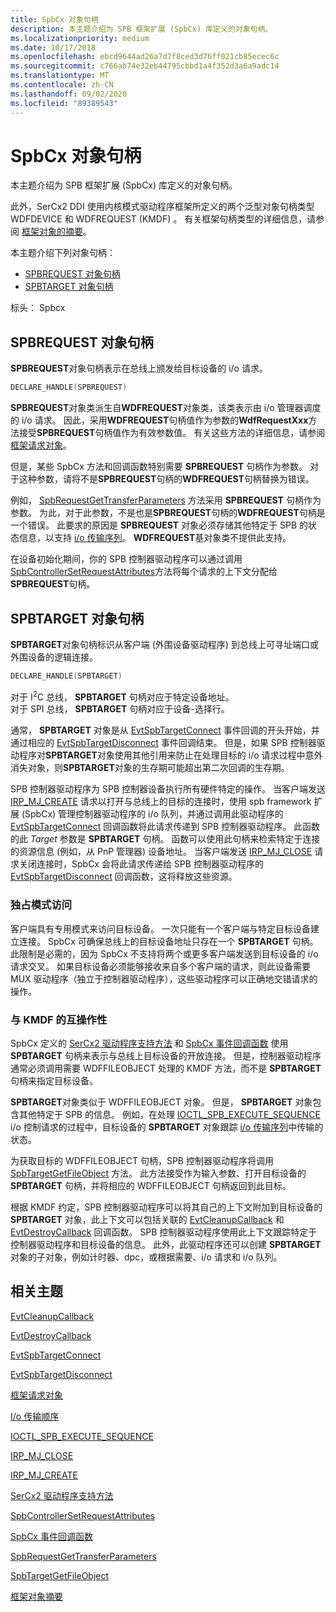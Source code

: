 ```yaml
---
title: SpbCx 对象句柄
description: 本主题介绍为 SPB 框架扩展 (SpbCx) 库定义的对象句柄。
ms.localizationpriority: medium
ms.date: 10/17/2018
ms.openlocfilehash: ebcd9644ad26a7d7f8ced3d76ff021cb85ecec6c
ms.sourcegitcommit: c766ab74e32eb44795cbbd1a4f352d3a6a9adc14
ms.translationtype: MT
ms.contentlocale: zh-CN
ms.lasthandoff: 09/02/2020
ms.locfileid: "89389543"
---
```

# <a name="spbcx-object-handles"></a>SpbCx 对象句柄

本主题介绍为 SPB 框架扩展 (SpbCx) 库定义的对象句柄。

此外，SerCx2 DDI 使用内核模式驱动程序框架所定义的两个泛型对象句柄类型 WDFDEVICE 和 WDFREQUEST (KMDF) 。
有关框架句柄类型的详细信息，请参阅 [框架对象的摘要](../wdf/summary-of-framework-objects.md)。

本主题介绍下列对象句柄：

* [SPBREQUEST 对象句柄](#spbrequest-object-handle)
* [SPBTARGET 对象句柄](#spbtarget-object-handle)

标头： Spbcx

## <a name="spbrequest-object-handle"></a>SPBREQUEST 对象句柄

**SPBREQUEST**对象句柄表示在总线上颁发给目标设备的 i/o 请求。

```cpp
DECLARE_HANDLE(SPBREQUEST)
```

**SPBREQUEST**对象类派生自**WDFREQUEST**对象类，该类表示由 i/o 管理器调度的 i/o 请求。
因此，采用**WDFREQUEST**句柄值作为参数的**WdfRequestXxx**方法接受**SPBREQUEST**句柄值作为有效参数值。
有关这些方法的详细信息，请参阅 [框架请求对象](../wdf/framework-request-objects.md)。

但是，某些 SpbCx 方法和回调函数特别需要 **SPBREQUEST** 句柄作为参数。
对于这种参数，请将不是**SPBREQUEST**句柄的**WDFREQUEST**句柄替换为错误。

例如， [SpbRequestGetTransferParameters](/windows-hardware/drivers/ddi/spbcx/nf-spbcx-spbrequestgettransferparameters) 方法采用 **SPBREQUEST** 句柄作为参数。
为此，对于此参数，不是也是**SPBREQUEST**句柄的**WDFREQUEST**句柄是一个错误。
此要求的原因是 **SPBREQUEST** 对象必须存储其他特定于 SPB 的状态信息，以支持 [i/o 传输序列](./i-o-transfer-sequences.md)。
**WDFREQUEST**基对象类不提供此支持。

在设备初始化期间，你的 SPB 控制器驱动程序可以通过调用[SpbControllerSetRequestAttributes](/windows-hardware/drivers/ddi/spbcx/nf-spbcx-spbcontrollersetrequestattributes)方法将每个请求的上下文分配给**SPBREQUEST**句柄。
  
## <a name="spbtarget-object-handle"></a>SPBTARGET 对象句柄

**SPBTARGET**对象句柄标识从客户端 (外围设备驱动程序) 到总线上可寻址端口或外围设备的逻辑连接。

   ```cpp
   DECLARE_HANDLE(SPBTARGET)
   ```

对于 I<sup>2</sup>C 总线， **SPBTARGET** 句柄对应于特定设备地址。  
对于 SPI 总线， **SPBTARGET** 句柄对应于设备-选择行。

通常， **SPBTARGET** 对象是从 [EvtSpbTargetConnect](/windows-hardware/drivers/ddi/spbcx/nc-spbcx-evt_spb_target_connect) 事件回调的开头开始，并通过相应的 [EvtSpbTargetDisconnect](/windows-hardware/drivers/ddi/spbcx/nc-spbcx-evt_spb_target_disconnect) 事件回调结束。 但是，如果 SPB 控制器驱动程序对**SPBTARGET**对象使用其他引用来防止在处理目标的 i/o 请求过程中意外消失对象，则**SPBTARGET**对象的生存期可能超出第二次回调的生存期。

SPB 控制器驱动程序为 SPB 控制器设备执行所有硬件特定的操作。
当客户端发送 [IRP_MJ_CREATE](../ifs/irp-mj-create.md) 请求以打开与总线上的目标的连接时，使用 spb framework 扩展 (SpbCx) 管理控制器驱动程序的 i/o 队列，并通过调用此驱动程序的 [EvtSpbTargetConnect](/windows-hardware/drivers/ddi/spbcx/nc-spbcx-evt_spb_target_connect) 回调函数将此请求传递到 SPB 控制器驱动程序。
此函数的此 _Target_ 参数是 **SPBTARGET** 句柄。
函数可以使用此句柄来检索特定于连接的资源信息 (例如，从 PnP 管理器) 设备地址。
当客户端发送 [IRP_MJ_CLOSE](../kernel/irp-mj-close.md) 请求关闭连接时，SpbCx 会将此请求传递给 SPB 控制器驱动程序的 [EvtSpbTargetDisconnect](/windows-hardware/drivers/ddi/spbcx/nc-spbcx-evt_spb_target_disconnect) 回调函数，这将释放这些资源。

### <a name="exclusive-mode-access"></a>独占模式访问

客户端具有专用模式来访问目标设备。 一次只能有一个客户端与特定目标设备建立连接。
SpbCx 可确保总线上的目标设备地址只存在一个 **SPBTARGET** 句柄。
此限制是必需的，因为 SpbCx 不支持将两个或更多客户端发送到目标设备的 i/o 请求交叉。
如果目标设备必须能够接收来自多个客户端的请求，则此设备需要 MUX 驱动程序（独立于控制器驱动程序），这些驱动程序可以正确地交错请求的操作。

### <a name="interoperability-with-kmdf"></a>与 KMDF 的互操作性

SpbCx 定义的 [SerCx2 驱动程序支持方法](/windows-hardware/drivers/ddi/index) 和 [SpbCx 事件回调函数](/previous-versions/hh450911(v=vs.85)) 使用 **SPBTARGET** 句柄来表示与总线上目标设备的开放连接。
但是，控制器驱动程序通常必须调用需要 WDFFILEOBJECT 处理的 KMDF 方法，而不是 **SPBTARGET** 句柄来指定目标设备。

**SPBTARGET**对象类似于 WDFFILEOBJECT 对象。 但是， **SPBTARGET** 对象包含其他特定于 SPB 的信息。
例如，在处理 [IOCTL_SPB_EXECUTE_SEQUENCE](https://msdn.microsoft.com/library/windows/hardware/hh450857) i/o 控制请求的过程中，目标设备的 **SPBTARGET** 对象跟踪 [i/o 传输序列](./i-o-transfer-sequences.md)中传输的状态。

为获取目标的 WDFFILEOBJECT 句柄，SPB 控制器驱动程序将调用 [SpbTargetGetFileObject](/windows-hardware/drivers/ddi/spbcx/nf-spbcx-spbtargetgetfileobject) 方法。
此方法接受作为输入参数、打开目标设备的 **SPBTARGET** 句柄，并将相应的 WDFFILEOBJECT 句柄返回到此目标。

根据 KMDF 约定，SPB 控制器驱动程序可以将其自己的上下文附加到目标设备的 **SPBTARGET** 对象，此上下文可以包括关联的 [EvtCleanupCallback](/windows-hardware/drivers/ddi/wdfobject/nc-wdfobject-evt_wdf_object_context_cleanup) 和 [EvtDestroyCallback](/windows-hardware/drivers/ddi/wdfobject/nc-wdfobject-evt_wdf_object_context_destroy) 回调函数。
SPB 控制器驱动程序使用此上下文跟踪特定于控制器驱动程序和目标设备的信息。
此外，此驱动程序还可以创建 **SPBTARGET** 对象的子对象，例如计时器、dpc，或根据需要、i/o 请求和 i/o 队列。

## <a name="related-topics"></a>相关主题

[EvtCleanupCallback](/windows-hardware/drivers/ddi/wdfobject/nc-wdfobject-evt_wdf_object_context_cleanup)

[EvtDestroyCallback](/windows-hardware/drivers/ddi/wdfobject/nc-wdfobject-evt_wdf_object_context_destroy)

[EvtSpbTargetConnect](/windows-hardware/drivers/ddi/spbcx/nc-spbcx-evt_spb_target_connect)

[EvtSpbTargetDisconnect](/windows-hardware/drivers/ddi/spbcx/nc-spbcx-evt_spb_target_disconnect)

[框架请求对象](../wdf/framework-request-objects.md)

[I/o 传输顺序](./i-o-transfer-sequences.md)

[IOCTL_SPB_EXECUTE_SEQUENCE](https://msdn.microsoft.com/library/windows/hardware/hh450857)

[IRP_MJ_CLOSE](../kernel/irp-mj-close.md)

[IRP_MJ_CREATE](../ifs/irp-mj-create.md)

[SerCx2 驱动程序支持方法](/windows-hardware/drivers/ddi/index)

[SpbControllerSetRequestAttributes](/windows-hardware/drivers/ddi/spbcx/nf-spbcx-spbcontrollersetrequestattributes)

[SpbCx 事件回调函数](/previous-versions/hh450911(v=vs.85))

[SpbRequestGetTransferParameters](/windows-hardware/drivers/ddi/spbcx/nf-spbcx-spbrequestgettransferparameters)

[SpbTargetGetFileObject](/windows-hardware/drivers/ddi/spbcx/nf-spbcx-spbtargetgetfileobject)

[框架对象摘要](../wdf/summary-of-framework-objects.md)
